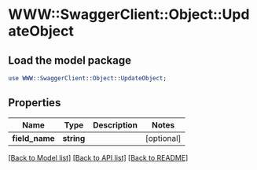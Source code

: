 # WWW::SwaggerClient::Object::UpdateObject

## Load the model package
```perl
use WWW::SwaggerClient::Object::UpdateObject;
```

## Properties
Name | Type | Description | Notes
------------ | ------------- | ------------- | -------------
**field_name** | **string** |  | [optional] 

[[Back to Model list]](../README.md#documentation-for-models) [[Back to API list]](../README.md#documentation-for-api-endpoints) [[Back to README]](../README.md)


